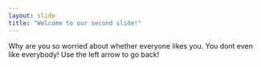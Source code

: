 ```yaml
---
layout: slide
title: "Welcome to our second slide!"
---
```

Why are you so worried about whether everyone likes you.  You dont even like everybody!
Use the left arrow to go back!

